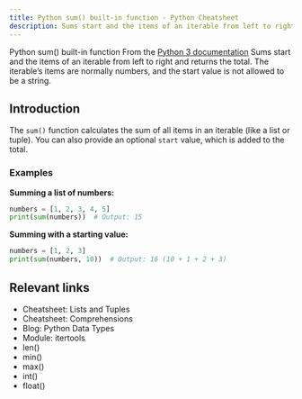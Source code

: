 ```yaml
---
title: Python sum() built-in function - Python Cheatsheet
description: Sums start and the items of an iterable from left to right and returns the total. The iterable’s items are normally numbers, and the start value is not allowed to be a string.
---
```


<base-title :title="frontmatter.title" :description="frontmatter.description">
Python sum() built-in function
</base-title>

<base-disclaimer>
  <base-disclaimer-title>
    From the <a target="_blank" href="https://docs.python.org/3/library/functions.html#func-sum">Python 3 documentation</a>
  </base-disclaimer-title>
  <base-disclaimer-content>
    Sums start and the items of an iterable from left to right and returns the total. The iterable’s items are normally numbers, and the start value is not allowed to be a string.
  </base-disclaimer-content>
</base-disclaimer>

## Introduction

The `sum()` function calculates the sum of all items in an iterable (like a list or tuple). You can also provide an optional `start` value, which is added to the total.

### Examples

**Summing a list of numbers:**

```python
numbers = [1, 2, 3, 4, 5]
print(sum(numbers))  # Output: 15
```

**Summing with a starting value:**

```python
numbers = [1, 2, 3]
print(sum(numbers, 10))  # Output: 16 (10 + 1 + 2 + 3)
```

## Relevant links

- <router-link to="/cheatsheet/lists-and-tuples">Cheatsheet: Lists and Tuples</router-link>
- <router-link to="/cheatsheet/comprehensions">Cheatsheet: Comprehensions</router-link>
- <router-link to="/blog/python-data-types">Blog: Python Data Types</router-link>
- <router-link to="/modules/itertools-module">Module: itertools</router-link>
- <router-link to="/builtin/len">len()</router-link>
- <router-link to="/builtin/min">min()</router-link>
- <router-link to="/builtin/max">max()</router-link>
- <router-link to="/builtin/int">int()</router-link>
- <router-link to="/builtin/float">float()</router-link>
